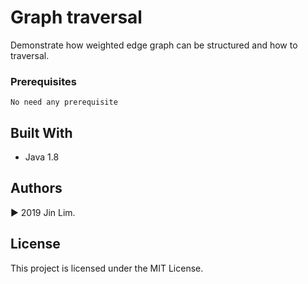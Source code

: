 # Graph traversal 

Demonstrate how weighted edge graph can be structured and how to traversal.

### Prerequisites

```
No need any prerequisite
```

## Built With

* Java 1.8

## Authors

▶︎ 2019 Jin Lim.

## License

This project is licensed under the MIT License.
